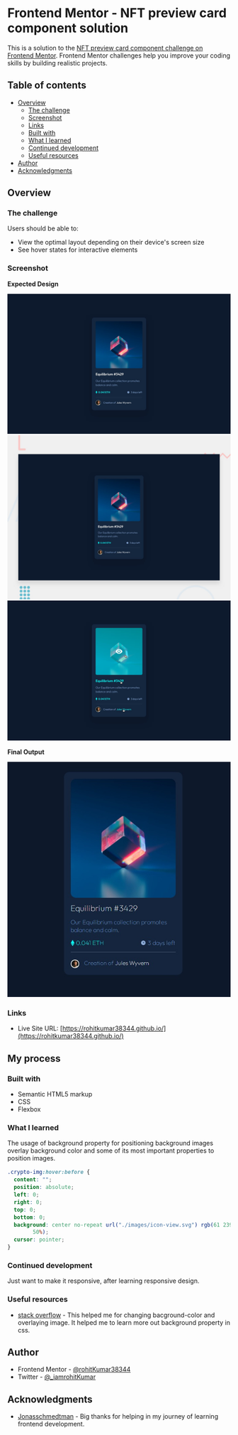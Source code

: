# Frontend Mentor - NFT preview card component solution

This is a solution to the [NFT preview card component challenge on Frontend Mentor](https://www.frontendmentor.io/challenges/nft-preview-card-component-SbdUL_w0U). Frontend Mentor challenges help you improve your coding skills by building realistic projects.

## Table of contents

- [Overview](#overview)
  - [The challenge](#the-challenge)
  - [Screenshot](#screenshot)
  - [Links](#links)
  - [Built with](#built-with)
  - [What I learned](#what-i-learned)
  - [Continued development](#continued-development)
  - [Useful resources](#useful-resources)
- [Author](#author)
- [Acknowledgments](#acknowledgments)

## Overview

### The challenge

Users should be able to:

- View the optimal layout depending on their device's screen size
- See hover states for interactive elements

### Screenshot

**Expected Design**

![Expected](./design/desktop-design.jpg?raw=true "desktop-design")
![Expected](./design/desktop-preview.jpg?raw=true "desktop-preview")
![Expected](./design/active-states.jpg?raw=true "active-states")

**Final Output**

![Final result](./images/layout-screenshot.jpeg?raw=true "Final Output")

### Links

- Live Site URL: [https://rohitkumar38344.github.io/](https://rohitkumar38344.github.io/)

## My process

### Built with

- Semantic HTML5 markup
- CSS
- Flexbox

### What I learned

The usage of background property for positioning background images overlay background color and some of its most
important properties to position images.

```css
.crypto-img:hover:before {
  content: "";
  position: absolute;
  left: 0;
  right: 0;
  top: 0;
  bottom: 0;
  background: center no-repeat url("./images/icon-view.svg") rgb(61 239 232 /
        50%);
  cursor: pointer;
}
```

### Continued development

Just want to make it responsive, after learning responsive design.

### Useful resources

- [stack overflow](https://stackoverflow.com/questions/36679649/how-to-add-a-color-overlay-to-a-background-image) - This helped me for changing bacground-color and overlaying image. It helped me to learn more out background property in css.

## Author

- Frontend Mentor - [@rohitKumar38344](https://www.frontendmentor.io/profile/rohitKumar38344)
- Twitter - [@\_iamrohitKumar](https://twitter.com/_iamrohitKumar)

## Acknowledgments

- [Jonasschmedtman](https://twitter.com/jonasschmedtman) - Big thanks for helping in my journey of learning frontend development.
